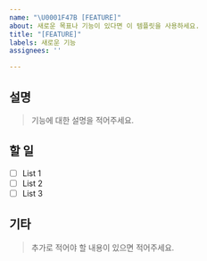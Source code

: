 ```yaml
---
name: "\U0001F47B [FEATURE]"
about: 새로운 목표나 기능이 있다면 이 템플릿을 사용하세요.
title: "[FEATURE]"
labels: 새로운 기능
assignees: ''

---
```


## 설명
> 기능에 대한 설명을 적어주세요.

## 할 일
- [ ] List 1
- [ ] List 2
- [ ] List 3

## 기타
> 추가로 적어야 할 내용이 있으면 적어주세요.
